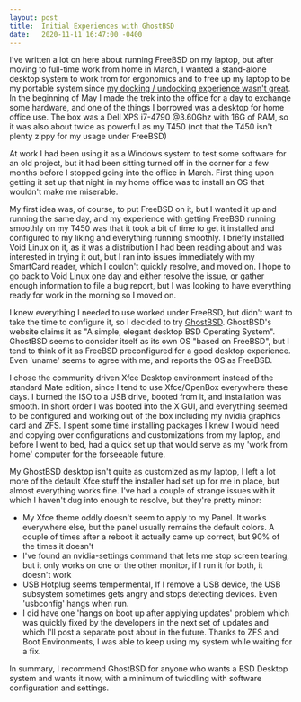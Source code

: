 ```yaml
---
layout: post
title:  Initial Experiences with GhostBSD
date:   2020-11-11 16:47:00 -0400
---
```


I've written a lot on here about running FreeBSD on my laptop, but after moving to full-time work from home in March, I wanted a stand-alone desktop system to work from for ergonomics and to free up my laptop to be my portable system since [my docking / undocking experience wasn't great](https://bdk0.github.io/2020/10/19/T450-docking.html). In the beginning of May I made the trek into the office for a day to exchange some hardware, and one of the things I borrowed was a desktop for home office use. The box was a Dell XPS i7-4790 @3.60Ghz with 16G of RAM, so it was also about twice as powerful as my T450 (not that the T450 isn't plenty zippy for my usage under FreeBSD)

At work I had been using it as a Windows system to test some software for an old project, but it had been sitting turned off in the corner for a few months before I stopped going into the office in March. First thing upon getting it set up that night in my home office was to install an OS that wouldn't make me miserable.

My first idea was, of course, to put FreeBSD on it, but I wanted it up and running the same day, and my experience with getting FreeBSD running smoothly on my T450 was that it took a bit of time to get it installed and configured to my liking and everything running smoothly. I briefly installed Void Linux on it, as it was a distribution I had been reading about and was interested in trying it out, but I ran into issues immediately with my SmartCard reader, which I couldn't quickly resolve, and moved on. I hope to go back to Void Linux one day and either resolve the issue, or gather enough information to file a bug report, but I was looking to have everything ready for work in the morning so I moved on.

I knew everything I needed to use worked under FreeBSD, but didn't want to take the time to configure it, so I decided to try [GhostBSD](https://ghostbsd.org). GhostBSD's website claims it as "A simple, elegant desktop BSD Operating System". GhostBSD seems to consider itself as its own OS "based on FreeBSD", but I tend to think of it as FreeBSD preconfigured for a good desktop experience. Even 'uname' seems to agree with me, and reports the OS as FreeBSD.

I chose the community driven Xfce Desktop environment instead of the standard Mate edition, since I tend to use Xfce/OpenBox everywhere these days. I burned the ISO to a USB drive, booted from it, and installation was smooth. In short order I was booted into the X GUI, and everything seemed to be configured and working out of the box including my nvidia graphics card and ZFS. I spent some time installing packages I knew I would need and copying over configurations and customizations from my laptop, and before I went to bed, had a quick set up that would serve as my 'work from home' computer for the forseeable future.

My GhostBSD desktop isn't quite as customized as my laptop, I left a lot more of the default Xfce stuff the installer had set up for me in place, but almost everything works fine. I've had a couple of strange issues with it which I haven't dug into enough to resolve, but they're pretty minor:

* My Xfce theme oddly doesn't seem to apply to my Panel. It works everywhere else, but the panel usually remains the default colors. A couple of times after a reboot it actually came up correct, but 90% of the times it doesn't
* I've found an nvidia-settings command that lets me stop screen tearing, but it only works on one or the other monitor, if I run it for both, it doesn't work
* USB Hotplug seems tempermental, If I remove a USB device, the USB subsystem sometimes gets angry and stops detecting devices. Even 'usbconfig' hangs when run. 
* I did have one 'hangs on boot up after applying updates' problem which was quickly fixed by the developers in the next set of updates and which I'll post a separate post about in the future. Thanks to ZFS and Boot Environments, I was able to keep using my system while waiting for a fix.

In summary, I recommend GhostBSD for anyone who wants a BSD Desktop system and wants it now, with a minimum of twiddling with software configuration and settings.



